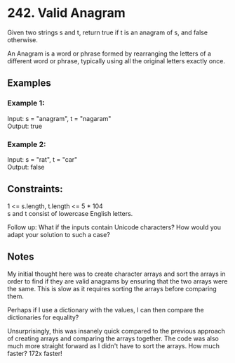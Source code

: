 # 242. Valid Anagram

Given two strings s and t, return true if t is an anagram of s, and false otherwise.

An Anagram is a word or phrase formed by rearranging the letters of a different word or phrase, typically using all the original letters exactly once.

## Examples

### Example 1:

Input: s = "anagram", t = "nagaram"  
Output: true  

### Example 2:

Input: s = "rat", t = "car"  
Output: false  
 

## Constraints:

1 <= s.length, t.length <= 5 * 104  
s and t consist of lowercase English letters.  
 

Follow up: What if the inputs contain Unicode characters? How would you adapt your solution to such a case?

## Notes

My initial thought here was to create character arrays and sort the arrays in order to find if they are valid anagrams by ensuring that the two arrays were the same. This is slow as it requires sorting the arrays before comparing them.

Perhaps if I use a dictionary with the values, I can then compare the dictionaries for equality?

Unsurprisingly, this was insanely quick compared to the previous approach of creating arrays and comparing the arrays together. The code was also much more straight forward as I didn't have to sort the arrays. How much faster? 172x faster!